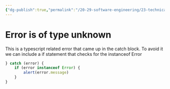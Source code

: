 ```yaml
---
{"dg-publish":true,"permalink":"/20-29-software-engineering/23-technical-fundamentals/23-07-react/error-is-of-type-unknown/","created":"2023-12-13T08:43:39.221-06:00","updated":"2023-12-13T08:46:34.783-06:00"}
---
```


# Error is of type unknown
This is a typescript related error that came up in the catch block. To avoid it we can include a if statement that checks for the instanceof Error

```javascript
} catch (error) {
	if (error instanceof Error) {
		alert(error.message)
	}
}
```
